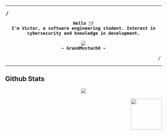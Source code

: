 <hr>
<p align="left"><strong>〳</strong></p>
  <p align="center">
    <samp>
      <b>
        Hello 👋!
      <br>
        I'm Victor, a software engineering student. Interest in cybersecurity and knowledge in development.
      </b>
      <br>
      <br>
        <img src="https://readme-typing-svg.herokuapp.com?font=Fira+Code&pause=1000&random=false&width=435&lines=_____+let+the+development+begin+_____;________+let+the+hacking+begin+________"/>
      <br>
      <b>
        ~  GrandMostach0 ~
      </b>
    </samp>
  </p>
<p align="right">〳</p>
<hr>
  
 ## Github Stats  
<div align="center"><img src="https://github-readme-stats.vercel.app/api?username=GrandMostach0&show_icons=true&count_private=true&hide_border=true" align="center" /></div>  
<br/>  

<div id="header" align="right">
  <img src="https://media.giphy.com/media/v1.Y2lkPTc5MGI3NjExeHFnNXBvaDl0cTRpazBibzJrYTZpaDQxeDd4OWp4MTRmeHVxcW40eSZlcD12MV9pbnRlcm5hbF9naWZfYnlfaWQmY3Q9cw/0whoVCmi2vCmETbYtp/giphy.gif" width="100"/>
</div>
